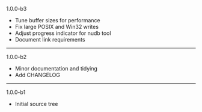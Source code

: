 1.0.0-b3

* Tune buffer sizes for performance
* Fix large POSIX and Win32 writes
* Adjust progress indicator for nudb tool
* Document link requirements

---

1.0.0-b2

* Minor documentation and tidying
* Add CHANGELOG

---

1.0.0-b1

* Initial source tree


